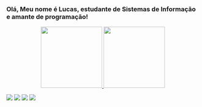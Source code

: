 ### Olá, Meu nome é Lucas, estudante de Sistemas de Informação e amante de programação!

<div align="center">
  <a href="https://github.com/Lucaspanastacio">
  <img height="160em" src="https://github-readme-stats.vercel.app/api?username=Lucaspanastacio&show_icons=true&theme=dark&include_all_commits=true&count_private=true"/>
  <img height="160em" src="https://github-readme-stats.vercel.app/api/top-langs/?username=Lucaspanastacio&layout=compact&langs_count=7&theme=dark"/>
</div>
<div>

  <a href="https://instagram.com/lucas_pereira_anastacio?r=nametag" target="_blank"><img src="https://img.shields.io/badge/-Instagram-%23E4405F?style=for-the-badge&logo=instagram&logoColor=white" target="_blank"></a>
 	<a href="https://www.twitch.tv/rafaballerinii" target="_blank"><img src="https://img.shields.io/badge/Twitch-9146FF?style=for-the-badge&logo=twitch&logoColor=white" target="_blank"></a> 
  <a href = "mailto:lucaspereira122@hotmail.com"><img src="https://img.shields.io/badge/-Gmail-%23333?style=for-the-badge&logo=gmail&logoColor=white" target="_blank"></a>
  <a href="https://www.linkedin.com/in/lucas-pereira-anastácio-45287a1bb" target="_blank"><img src="https://img.shields.io/badge/-LinkedIn-%230077B5?style=for-the-badge&logo=linkedin&logoColor=white" target="_blank"></a> 

</div>
